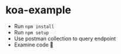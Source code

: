 # koa-example
* Run `npm install`
* Run `npm setup`
* Use postman collection to query endpoint
* Examine code 💪

